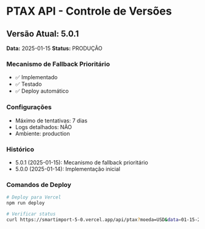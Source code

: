 # PTAX API - Controle de Versões

## Versão Atual: 5.0.1
**Data:** 2025-01-15
**Status:** PRODUÇÃO

### Mecanismo de Fallback Prioritário
- ✅ Implementado
- ✅ Testado
- ✅ Deploy automático

### Configurações
- Máximo de tentativas: 7 dias
- Logs detalhados: NÃO
- Ambiente: production

### Histórico
- 5.0.1 (2025-01-15): Mecanismo de fallback prioritário
- 5.0.0 (2025-01-14): Implementação inicial

### Comandos de Deploy
```bash
# Deploy para Vercel
npm run deploy

# Verificar status
curl https://smartimport-5-0.vercel.app/api/ptax?moeda=USD&data=01-15-2025
```
